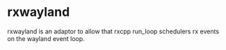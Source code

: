 # rxwayland
rxwayland is an adaptor to allow that rxcpp run_loop schedulers rx events on the wayland event loop.
